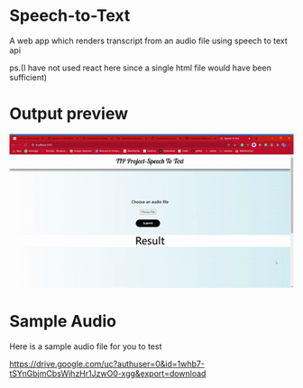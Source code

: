 # Speech-to-Text
A web app which renders transcript from an audio file using speech to text api

ps.(I have not used react here since a single html file would have been sufficient)

# Output preview

![alt text](https://github.com/Manthan-Asher/Speech-to-Text/blob/master/gif/ezgif.com-video-to-gif.gif?raw=true)

# Sample Audio

Here is a sample audio file for you to test

https://drive.google.com/uc?authuser=0&id=1whb7-tSYnGbjmCbsWihzHr1JzwO0-xgg&export=download
